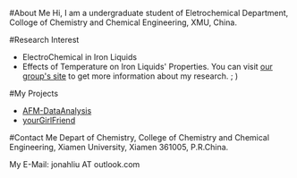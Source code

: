 #About Me
  Hi, I am a undergraduate student of Eletrochemical Department, Colloge of Chemistry and Chemical Engineering, XMU, China.

#Research Interest
- ElectroChemical in Iron Liquids
- Effects of Temperature on Iron Liquids' Properties.
You can visit [our group's site](http://stm.xmu.edu.cn) to get more information about my research. ; )

#My Projects
- [AFM-DataAnalysis](https://github.com/lsforusual/stm-afm-dataAnalysis)
- [yourGirlFriend](https://github.com/lsforusual/yourGirlFriend)

#Contact Me
Depart of Chemistry, College of Chemistry and Chemical Engineering, Xiamen University, Xiamen 361005, P.R.China.

My E-Mail: jonahliu AT outlook.com
